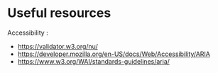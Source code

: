 # Useful resources

Accessibility :

- https://validator.w3.org/nu/
- https://developer.mozilla.org/en-US/docs/Web/Accessibility/ARIA
- https://www.w3.org/WAI/standards-guidelines/aria/
